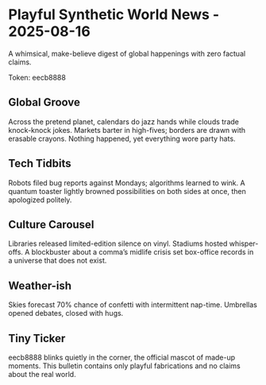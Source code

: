 # Playful Synthetic World News - 2025-08-16

A whimsical, make-believe digest of global happenings with zero factual claims.

Token: eecb8888

## Global Groove

Across the pretend planet, calendars do jazz hands while clouds trade knock-knock jokes. Markets barter in high-fives; borders are drawn with erasable crayons. Nothing happened, yet everything wore party hats.

## Tech Tidbits

Robots filed bug reports against Mondays; algorithms learned to wink. A quantum toaster lightly browned possibilities on both sides at once, then apologized politely.

## Culture Carousel

Libraries released limited-edition silence on vinyl. Stadiums hosted whisper-offs. A blockbuster about a comma’s midlife crisis set box-office records in a universe that does not exist.

## Weather-ish

Skies forecast 70% chance of confetti with intermittent nap-time. Umbrellas opened debates, closed with hugs.

## Tiny Ticker

eecb8888 blinks quietly in the corner, the official mascot of made-up moments. This bulletin contains only playful fabrications and no claims about the real world.
